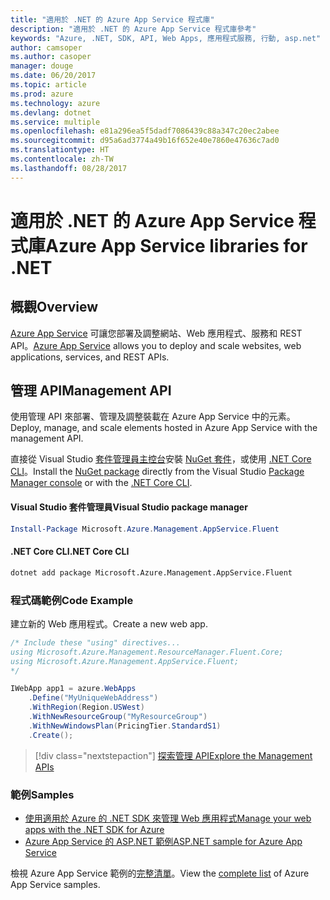 ```yaml
---
title: "適用於 .NET 的 Azure App Service 程式庫"
description: "適用於 .NET 的 Azure App Service 程式庫參考"
keywords: "Azure, .NET, SDK, API, Web Apps, 應用程式服務, 行動, asp.net"
author: camsoper
ms.author: casoper
manager: douge
ms.date: 06/20/2017
ms.topic: article
ms.prod: azure
ms.technology: azure
ms.devlang: dotnet
ms.service: multiple
ms.openlocfilehash: e81a296ea5f5dadf7086439c88a347c20ec2abee
ms.sourcegitcommit: d95a6ad3774a49b16f652e40e7860e47636c7ad0
ms.translationtype: HT
ms.contentlocale: zh-TW
ms.lasthandoff: 08/28/2017
---
```

# <a name="azure-app-service-libraries-for-net"></a><span data-ttu-id="065d9-104">適用於 .NET 的 Azure App Service 程式庫</span><span class="sxs-lookup"><span data-stu-id="065d9-104">Azure App Service libraries for .NET</span></span>

## <a name="overview"></a><span data-ttu-id="065d9-105">概觀</span><span class="sxs-lookup"><span data-stu-id="065d9-105">Overview</span></span>

<span data-ttu-id="065d9-106">[Azure App Service](/azure/app-service/app-service-value-prop-what-is) 可讓您部署及調整網站、Web 應用程式、服務和 REST API。</span><span class="sxs-lookup"><span data-stu-id="065d9-106">[Azure App Service](/azure/app-service/app-service-value-prop-what-is) allows you to deploy and scale websites, web applications, services, and REST APIs.</span></span>

## <a name="management-api"></a><span data-ttu-id="065d9-107">管理 API</span><span class="sxs-lookup"><span data-stu-id="065d9-107">Management API</span></span>

<span data-ttu-id="065d9-108">使用管理 API 來部署、管理及調整裝載在 Azure App Service 中的元素。</span><span class="sxs-lookup"><span data-stu-id="065d9-108">Deploy, manage, and scale elements hosted in Azure App Service with the management API.</span></span>

<span data-ttu-id="065d9-109">直接從 Visual Studio [套件管理員主控台][PackageManager]安裝 [NuGet 套件](https://www.nuget.org/packages/Microsoft.Azure.Management.AppService.Fluent)，或使用 [.NET Core CLI][DotNetCLI]。</span><span class="sxs-lookup"><span data-stu-id="065d9-109">Install the [NuGet package](https://www.nuget.org/packages/Microsoft.Azure.Management.AppService.Fluent) directly from the Visual Studio [Package Manager console][PackageManager] or with the [.NET Core CLI][DotNetCLI].</span></span>


#### <a name="visual-studio-package-manager"></a><span data-ttu-id="065d9-110">Visual Studio 套件管理員</span><span class="sxs-lookup"><span data-stu-id="065d9-110">Visual Studio package manager</span></span>

```powershell
Install-Package Microsoft.Azure.Management.AppService.Fluent
```

#### <a name="net-core-cli"></a><span data-ttu-id="065d9-111">.NET Core CLI</span><span class="sxs-lookup"><span data-stu-id="065d9-111">.NET Core CLI</span></span>

```bash
dotnet add package Microsoft.Azure.Management.AppService.Fluent
```

### <a name="code-example"></a><span data-ttu-id="065d9-112">程式碼範例</span><span class="sxs-lookup"><span data-stu-id="065d9-112">Code Example</span></span>

<span data-ttu-id="065d9-113">建立新的 Web 應用程式。</span><span class="sxs-lookup"><span data-stu-id="065d9-113">Create a new web app.</span></span>

```csharp
/* Include these "using" directives...
using Microsoft.Azure.Management.ResourceManager.Fluent.Core;
using Microsoft.Azure.Management.AppService.Fluent;
*/

IWebApp app1 = azure.WebApps
    .Define("MyUniqueWebAddress")
    .WithRegion(Region.USWest)
    .WithNewResourceGroup("MyResourceGroup")
    .WithNewWindowsPlan(PricingTier.StandardS1)
    .Create();
```

> [!div class="nextstepaction"]
> [<span data-ttu-id="065d9-114">探索管理 API</span><span class="sxs-lookup"><span data-stu-id="065d9-114">Explore the Management APIs</span></span>](/dotnet/api/overview/azure/appservice/management)

### <a name="samples"></a><span data-ttu-id="065d9-115">範例</span><span class="sxs-lookup"><span data-stu-id="065d9-115">Samples</span></span>

* [<span data-ttu-id="065d9-116">使用適用於 Azure 的 .NET SDK 來管理 Web 應用程式</span><span class="sxs-lookup"><span data-stu-id="065d9-116">Manage your web apps with the .NET SDK for Azure</span></span>](https://azure.microsoft.com/en-us/resources/samples/app-service-web-dotnet-manage/)
* [<span data-ttu-id="065d9-117">Azure App Service 的 ASP.NET 範例</span><span class="sxs-lookup"><span data-stu-id="065d9-117">ASP.NET sample for Azure App Service</span></span>](https://azure.microsoft.com/en-us/resources/samples/app-service-web-dotnet-get-started/)

<span data-ttu-id="065d9-118">檢視 Azure App Service 範例的[完整清單](https://azure.microsoft.com/en-us/resources/samples/?platform=dotnet&term=app%20service)。</span><span class="sxs-lookup"><span data-stu-id="065d9-118">View the [complete list](https://azure.microsoft.com/en-us/resources/samples/?platform=dotnet&term=app%20service) of Azure App Service samples.</span></span>

[PackageManager]: https://docs.microsoft.com/nuget/tools/package-manager-console
[DotNetCLI]: https://docs.microsoft.com/en-us/dotnet/core/tools/dotnet-add-package